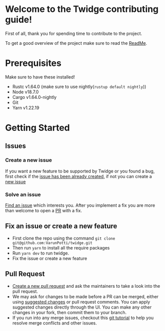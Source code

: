 # Welcome to the Twidge contributing guide!

First of all, thank you for spending time to contribute to the project.

To get a good overview of the project make sure to read the [ReadMe](https://github.com/VarunPotti/twidge/blob/master/README.md).

# Prerequisites

Make sure to have these installed!

- Rustc v1.64.0 (make sure to use nightly(`rustup default nightly`))
- Node v18.7.0
- Cargo v1.64.0-nightly
- Git
- Yarn v1.22.19

# Getting Started

## Issues

### Create a new issue

If you want a new feature to be supported by Twidge or you found a bug, first check if the [issue has been already created](https://docs.github.com/en/github/searching-for-information-on-github/searching-on-github/searching-issues-and-pull-requests#search-by-the-title-body-or-comments), if not you can create a [new issue](https://github.com/VarunPotti/twidge/issues/new)

### Solve an issue

[Find an issue](https://github.com/VarunPotti/twidge/issues) which interests you. After you implement a fix you are more than welcome to open a [PR](https://github.com/VarunPotti/twidge/pulls) with a fix.

## Fix an issue or create a new feature

- First clone the repo using the command `git clone git@github.com:VarunPotti/twidge.git`
- Then run `yarn` to install all the require packages
- Run `yarn dev` to run twidge.
- Fix the issue or create a new feature

## Pull Request

- [Create a new pull request](https://docs.github.com/en/pull-requests/collaborating-with-pull-requests/proposing-changes-to-your-work-with-pull-requests/creating-a-pull-request) and ask the maintainers to take a look into the pull request.
- We may ask for changes to be made before a PR can be merged, either using [suggested changes](https://docs.github.com/en/github/collaborating-with-issues-and-pull-requests/incorporating-feedback-in-your-pull-request) or pull request comments. You can apply suggested changes directly through the UI. You can make any other changes in your fork, then commit them to your branch.
- If you run into any merge issues, checkout this [git tutorial](https://lab.github.com/githubtraining/managing-merge-conflicts) to help you resolve merge conflicts and other issues.